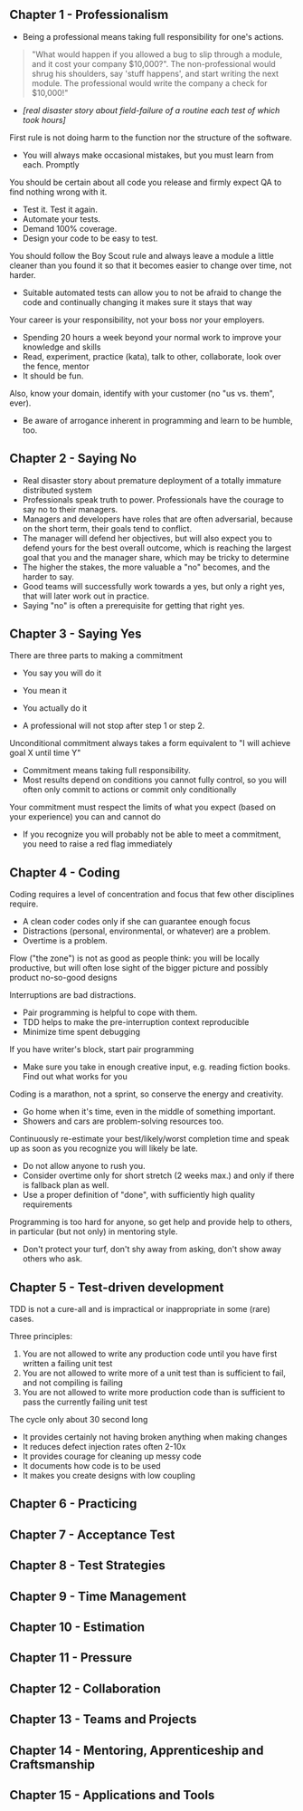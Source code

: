 ## Chapter 1 - Professionalism 

* Being a professional means taking full responsibility for one's actions.
> "What would happen if you allowed a bug to slip through a module, and it cost your company $10,000?". The non-professional would shrug his shoulders, say 'stuff happens', and start writing the next module. The professional would write the company a check for $10,000!"
* _[real disaster story about field-failure of a routine each test of which took hours]_

First rule is not doing harm to the function nor the structure of the software. 
* You will always make occasional mistakes, but you must learn from each. Promptly 

You should be certain about all code you release and firmly expect QA to find nothing wrong with it.
* Test it. Test it again.
* Automate your tests.
* Demand 100% coverage.
* Design your code to be easy to test.

You should follow the Boy Scout rule and always leave a module a little cleaner than you found it so that it becomes easier to change over time, not harder.
* Suitable automated tests can allow you to not be afraid to change the code and continually changing it makes sure it stays that way	

Your career is your responsibility, not your boss nor your employers. 
* Spending 20 hours a week beyond your normal work to improve your knowledge and skills 
* Read, experiment, practice (kata), talk to other, collaborate, look over the fence, mentor 
* It should be fun.

Also, know your domain, identify with your customer (no "us vs. them", ever).
* Be aware of arrogance inherent in programming and learn to be humble, too.


## Chapter 2 - Saying No
* Real disaster story about premature deployment of a totally immature distributed system
* Professionals speak truth to power. Professionals have the courage to say no to their managers.
* Managers and developers have roles that are often adversarial, because on the short term, their goals tend to conflict.
* The manager will defend her objectives, but will also expect you to defend yours for the best overall outcome, which is reaching the largest goal that you and the manager share, which may be tricky to determine
* The higher the stakes, the more valuable a "no" becomes, and the harder to say. 
* Good teams will successfully work towards a yes, but only a right yes, that will later work out in practice. 
* Saying "no" is often a prerequisite for getting that right yes. 


## Chapter 3 - Saying Yes

There are three parts to making a commitment
* You say you will do it
* You mean it
* You actually do it
	 
* A professional will not stop after step 1 or step 2. 

Unconditional commitment always takes a form equivalent to "I will achieve goal X until time Y"
* Commitment means taking full responsibility. 
* Most results depend on conditions you cannot fully control, so you will often only commit to actions or commit only conditionally
 
Your commitment must respect the limits of what you expect (based on your experience) you can and cannot do
* If you recognize you will probably not be able to meet a commitment, you need to raise a red flag immediately  


## Chapter 4 - Coding


Coding requires a level of concentration and focus that few other disciplines require. 

* A clean coder codes only if she can guarantee enough focus
* Distractions (personal, environmental, or whatever) are a problem. 
* Overtime is a problem.

Flow ("the zone") is not as good as people think: you will be locally productive, but will often lose sight of the bigger picture and possibly product no-so-good designs 

Interruptions are bad distractions. 
* Pair programming is helpful to cope with them. 
* TDD helps to make the pre-interruption context reproducible 
* Minimize time spent debugging 

If you have writer's block, start pair programming 
* Make sure you take in enough creative input, e.g. reading fiction books. Find out what works for you

Coding is a marathon, not a sprint, so conserve the energy and creativity. 
* Go home when it's time, even in the middle of something important. 
* Showers and cars are problem-solving resources too.
 
Continuously re-estimate your best/likely/worst completion time and speak up as soon as you recognize you will likely be late. 
* Do not allow anyone to rush you. 
* Consider overtime only for short stretch (2 weeks max.) and only if there is fallback plan as well. 
* Use a proper definition of "done", with sufficiently high quality requirements 
 
Programming is too hard for anyone, so get help and provide help to others, in particular (but not only) in mentoring style. 
* Don't protect your turf, don't shy away from asking, don't show away others who ask.

## Chapter 5 - Test-driven development 

TDD is not a cure-all and is impractical or inappropriate in some (rare) cases.

Three principles:
1. You are not allowed to write any production code until you have first written a failing unit test
2. You are not allowed to write more of a unit test than is sufficient to fail, and not compiling is failing 
3. You are not allowed to write more production code than is sufficient to pass the currently failing unit test

The cycle only about 30 second long
* It provides certainly not having broken anything when making changes
* It reduces defect injection rates often 2-10x
* It provides courage for cleaning up messy code
* It documents how code is to be used 
* It makes you create designs with low coupling

## Chapter 6 - Practicing 


## Chapter 7 - Acceptance Test


## Chapter 8 - Test Strategies 


## Chapter 9 - Time Management 


## Chapter 10 - Estimation 


## Chapter 11 - Pressure 


## Chapter 12 - Collaboration 
 

## Chapter 13 - Teams and Projects


## Chapter 14 - Mentoring, Apprenticeship and Craftsmanship 


## Chapter 15 - Applications and Tools
